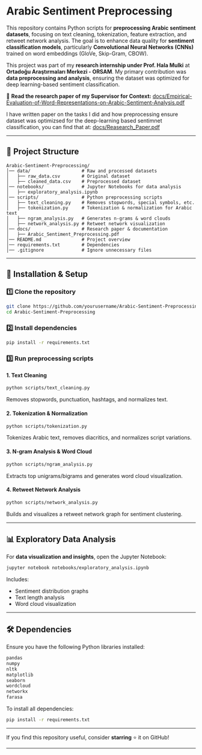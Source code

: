 # Arabic Sentiment Preprocessing  

This repository contains Python scripts for **preprocessing Arabic sentiment datasets**, focusing on text cleaning, tokenization, feature extraction, and retweet network analysis. The goal is to enhance data quality for **sentiment classification models**, particularly **Convolutional Neural Networks (CNNs)** trained on word embeddings (GloVe, Skip-Gram, CBOW).  

This project was part of my **research internship under Prof. Hala Mulki** at **Ortadoğu Araştırmaları Merkezi - ORSAM**. My primary contribution was **data preprocessing and analysis**, ensuring the dataset was optimized for deep learning-based sentiment classification.  

📄 **Read the research paper of my Supervisor for Context:** [docs/Empirical-Evaluation-of-Word-Representations-on-Arabic-Sentiment-Analysis.pdf](docs/Empirical-Evaluation-of-Word-Representations-on-Arabic-Sentiment-Analysis.pdf) 

I have written paper on the tasks I did and how preprocessing ensure dataset was optimizsed for the deep-learning based sentimnet classification, you can find that at:  [docs/Reasearch_Paper.pdf](docs/Research_paperpdf) 

---

## 📂 Project Structure  

```
Arabic-Sentiment-Preprocessing/
│── data/                   # Raw and processed datasets
│   ├── raw_data.csv        # Original dataset
│   ├── cleaned_data.csv    # Preprocessed dataset
│── notebooks/              # Jupyter Notebooks for data analysis
│   ├── exploratory_analysis.ipynb  
│── scripts/                # Python preprocessing scripts
│   ├── text_cleaning.py    # Removes stopwords, special symbols, etc.
│   ├── tokenization.py     # Tokenization & normalization for Arabic text
│   ├── ngram_analysis.py   # Generates n-grams & word clouds
│   ├── network_analysis.py # Retweet network visualization
│── docs/                   # Research paper & documentation
│   ├── Arabic_Sentiment_Preprocessing.pdf  
│── README.md               # Project overview
│── requirements.txt        # Dependencies
│── .gitignore              # Ignore unnecessary files
```

---

## 🚀 Installation & Setup  

### 1️⃣ Clone the repository  
```sh
git clone https://github.com/yourusername/Arabic-Sentiment-Preprocessing.git
cd Arabic-Sentiment-Preprocessing
```

### 2️⃣ Install dependencies  
```sh
pip install -r requirements.txt
```

### 3️⃣ Run preprocessing scripts  

#### **1. Text Cleaning**  
```sh
python scripts/text_cleaning.py
```
Removes stopwords, punctuation, hashtags, and normalizes text.  

#### **2. Tokenization & Normalization**  
```sh
python scripts/tokenization.py
```
Tokenizes Arabic text, removes diacritics, and normalizes script variations.  

#### **3. N-gram Analysis & Word Cloud**  
```sh
python scripts/ngram_analysis.py
```
Extracts top unigrams/bigrams and generates word cloud visualization.  

#### **4. Retweet Network Analysis**  
```sh
python scripts/network_analysis.py
```
Builds and visualizes a retweet network graph for sentiment clustering.  

---

## 📊 Exploratory Data Analysis  

For **data visualization and insights**, open the Jupyter Notebook:  

```sh
jupyter notebook notebooks/exploratory_analysis.ipynb
```
Includes:
- Sentiment distribution graphs  
- Text length analysis  
- Word cloud visualization  

---


## 🛠 Dependencies  

Ensure you have the following Python libraries installed:  

```txt
pandas
numpy
nltk
matplotlib
seaborn
wordcloud
networkx
farasa
```

To install all dependencies:  
```sh
pip install -r requirements.txt
```

---
 

If you find this repository useful, consider **starring** ⭐ it on GitHub!  

---


